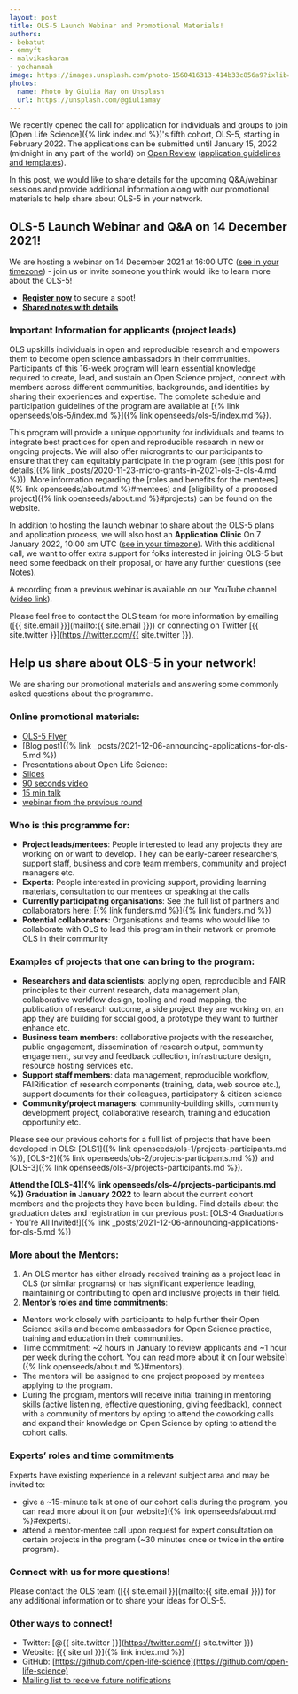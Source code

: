 ```yaml
---
layout: post
title: OLS-5 Launch Webinar and Promotional Materials!
authors:
- bebatut
- emmyft
- malvikasharan
- yochannah
image: https://images.unsplash.com/photo-1560416313-414b33c856a9?ixlib=rb-1.2.1&ixid=MnwxMjA3fDB8MHxwaG90by1wYWdlfHx8fGVufDB8fHx8&auto=format&fit=crop&w=1674&q=80
photos:
  name: Photo by Giulia May on Unsplash
  url: https://unsplash.com/@giuliamay
---
```


We recently opened the call for application for individuals and groups to join [Open Life Science]({% link index.md %})'s fifth cohort, OLS-5, starting in February 2022.
The applications can be submitted until January 15, 2022 (midnight in any part of the world) on [Open Review](https://openreview.net/group?id=openlifesci.org/Open_Life_Science/2022/Cohort_5) ([application guidelines and templates](https://github.com/open-life-science/application-forms)).

In this post, we would like to share details for the upcoming Q&A/webinar sessions and provide additional information along with our promotional materials to help share about OLS-5 in your network.

## OLS-5 Launch Webinar and Q&A on 14 December 2021!

We are hosting a webinar on 14 December 2021 at 16:00 UTC ([see in your timezone](https://arewemeetingyet.com/London/2021-12-14/16:00/OLS-5-webinar)) - join us or invite someone you think would like to learn more about the OLS-5!

- [**Register now**](https://us02web.zoom.us/meeting/register/tZYuf-mqrjsuGNMZtDvbauZdNRg5SE1J0zCL&sa=D&source=editors&ust=1639420289337000&usg=AOvVaw11bYvghP9g_jHFOmfifHcf) to secure a spot!
- [**Shared notes with details**](https://pad.sfconservancy.org/p/ols-5-launch)

### Important Information for applicants (project leads)

OLS upskills individuals in open and reproducible research and empowers them to become open science ambassadors in their communities. Participants of this 16-week program will learn essential knowledge required to create, lead, and sustain an Open Science project, connect with members across different communities, backgrounds, and identities by sharing their experiences and expertise. The complete schedule and participation guidelines of the program are available at [{% link openseeds/ols-5/index.md %}]({% link openseeds/ols-5/index.md %}). 

This program will provide a unique opportunity for individuals and teams to integrate best practices for open and reproducible research in new or ongoing projects. We will also offer microgrants to our participants to ensure that they can equitably participate in the program (see [this post for details]({% link _posts/2020-11-23-micro-grants-in-2021-ols-3-ols-4.md %})). More information regarding the [roles and benefits for the mentees]({% link openseeds/about.md %}#mentees) and [eligibility of a proposed project]({% link openseeds/about.md %}#projects) can be found on the website.
    
In addition to hosting the launch webinar to share about the OLS-5 plans and application process, we will also host an **Application Clinic** On 7 January 2022, 10:00 am UTC ([see in your timezone](https://arewemeetingyet.com/London/2022-01-07/10:00/OLS-5-clinic)).
With this additional call, we want to offer extra support for folks interested in joining OLS-5 but need some feedback on their proposal, or have any further questions (see [Notes](https://pad.sfconservancy.org/p/ols-5-launch)).

A recording from a previous webinar is available on our YouTube channel ([video link](https://youtu.be/rksUzRDFn20)).

Please feel free to contact the OLS team for more information by emailing ([{{ site.email }}](mailto:{{ site.email }})) or connecting on Twitter [{{ site.twitter }}](https://twitter.com/{{ site.twitter }}).

## Help us share about OLS-5 in your network!

We are sharing our promotional materials and answering some commonly asked questions about the programme.
    
### Online promotional materials:

-   [OLS-5 Flyer](https://drive.google.com/open?id=10FOLkkVQ9G_0bHM594dW1Ky7aVnwybVj&authuser=emmyftsang%40gmail.com&usp=drive_fs)
-   [Blog post]({% link _posts/2021-12-06-announcing-applications-for-ols-5.md %})
-   Presentations about Open Life Science:
-   [Slides](https://docs.google.com/presentation/d/1qJ87Tio5RPXEPFEu22yeQM6TAqNgBodLVZzw1Fqx8UM/edit?usp=sharing) 
-   [90 seconds video](https://www.youtube.com/watch?v=nx24UsXbLNw&list=PL1CvC6Ez54KCBBx5wNTznmIPtLoOtEvoi&ab_channel=SoftwareSaved)
-   [15 min talk](https://www.youtube.com/watch?v=UIgg9G-NXp8&list=PL1CvC6Ez54KCBBx5wNTznmIPtLoOtEvoi&index=2&ab_channel=OBFBOSC)
-   [webinar from the previous round](https://youtu.be/rksUzRDFn20)

### Who is this programme for:

-   **Project leads/mentees**: People interested to lead any projects they are working on or want to develop. They can be early-career researchers, support staff, business and core team members, community and project managers etc.
-   **Experts**: People interested in providing support, providing learning materials, consultation to our mentees or speaking at the calls
-   **Currently participating organisations**: See the full list of partners and collaborators here: [{% link funders.md %}]({% link funders.md %}) 
-   **Potential collaborators**: Organisations and teams who would like to collaborate with OLS to lead this program in their network or promote OLS in their community

### Examples of projects that one can bring to the program:

-   **Researchers and data scientists**: applying open, reproducible and FAIR principles to their current research, data management plan, collaborative workflow design, tooling and road mapping, the publication of research outcome, a side project they are working on, an app they are building for social good, a prototype they want to further enhance etc.
-   **Business team members**: collaborative projects with the researcher, public engagement, dissemination of research output, community engagement, survey and feedback collection, infrastructure design, resource hosting services etc.
-   **Support staff members**: data management, reproducible workflow, FAIRification of research components (training, data, web source etc.), support documents for their colleagues, participatory & citizen science
-   **Community/project managers**: community-building skills, community development project, collaborative research, training and education opportunity etc.

Please see our previous cohorts for a full list of projects that have been developed in OLS: [OLS1]({% link openseeds/ols-1/projects-participants.md %}), [OLS-2]({% link openseeds/ols-2/projects-participants.md %}) and [OLS-3]({% link openseeds/ols-3/projects-participants.md %}).

**Attend the [OLS-4]({% link openseeds/ols-4/projects-participants.md %}) Graduation in January 2022** to learn about the current cohort members and the projects they have been building.
Find details about the graduation dates and registration in our previous post: [OLS-4 Graduations - You’re All Invited!]({% link _posts/2021-12-06-announcing-applications-for-ols-5.md %})

### More about the Mentors: 

1.  An OLS mentor has either already received training as a project lead in OLS (or similar programs) or has significant experience leading, maintaining or contributing to open and inclusive projects in their field. 
2.  **Mentor’s roles and time commitments**: 
  - Mentors work closely with participants to help further their Open Science skills and become ambassadors for Open Science practice, training and education in their communities. 
  -   Time commitment: ~2 hours in January to review applicants and ~1 hour per week during the cohort. You can read more about it on [our website]({% link openseeds/about.md %}#mentors).
  -   The mentors will be assigned to one project proposed by mentees applying to the program.
  -   During the program, mentors will receive initial training in mentoring skills (active listening, effective questioning, giving feedback), connect with a community of mentors by opting to attend the coworking calls and expand their knowledge on Open Science by opting to attend the cohort calls.

### Experts’ roles and time commitments

Experts have existing experience in a relevant subject area and may be invited to:
  -   give a ~15-minute talk at one of our cohort calls during the program, you can read more about it on [our website]({% link openseeds/about.md %}#experts).
  -   attend a mentor-mentee call upon request for expert consultation on certain projects in the program (~30 minutes once or twice in the entire program).

### Connect with us for more questions!
    
Please contact the OLS team ([{{ site.email }}](mailto:{{ site.email }})) for any additional information or to share your ideas for OLS-5.

### Other ways to connect!

-   Twitter: [@{{ site.twitter }}](https://twitter.com/{{ site.twitter }})
-   Website: [{{ site.url }}]({% link index.md %})
-   GitHub: [https://github.com/open-life-science](https://github.com/open-life-science)
-   [Mailing list to receive future notifications](https://groups.google.com/forum/#!forum/ols-news)
